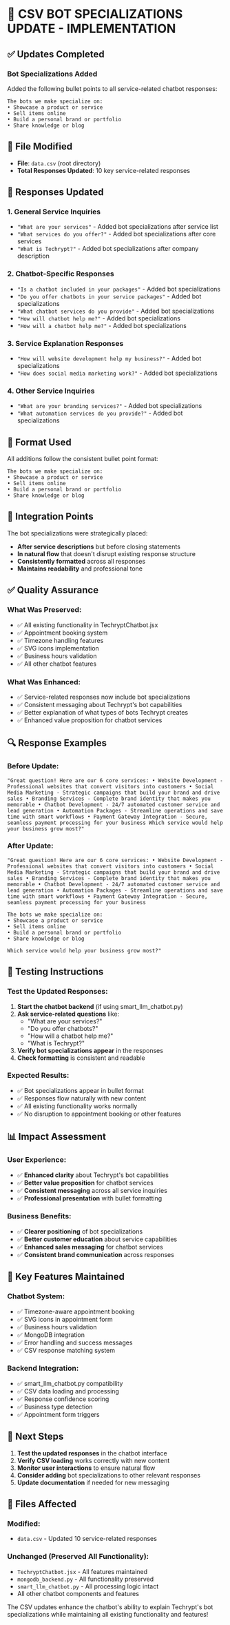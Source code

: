 # 🤖 CSV BOT SPECIALIZATIONS UPDATE - IMPLEMENTATION

## ✅ **Updates Completed**

### **Bot Specializations Added**
Added the following bullet points to all service-related chatbot responses:

```
The bots we make specialize on:
• Showcase a product or service
• Sell items online
• Build a personal brand or portfolio
• Share knowledge or blog
```

## 📁 **File Modified**
- **File**: `data.csv` (root directory)
- **Total Responses Updated**: 10 key service-related responses

## 🎯 **Responses Updated**

### **1. General Service Inquiries**
- `"What are your services"` - Added bot specializations after service list
- `"What services do you offer?"` - Added bot specializations after core services
- `"What is Techrypt?"` - Added bot specializations after company description

### **2. Chatbot-Specific Responses**
- `"Is a chatbot included in your packages"` - Added bot specializations
- `"Do you offer chatbots in your service packages"` - Added bot specializations  
- `"What chatbot services do you provide"` - Added bot specializations
- `"How will chatbot help me?"` - Added bot specializations
- `"How will a chatbot help me?"` - Added bot specializations

### **3. Service Explanation Responses**
- `"How will website development help my business?"` - Added bot specializations
- `"How does social media marketing work?"` - Added bot specializations

### **4. Other Service Inquiries**
- `"What are your branding services?"` - Added bot specializations
- `"What automation services do you provide?"` - Added bot specializations

## 📝 **Format Used**

All additions follow the consistent bullet point format:
```
The bots we make specialize on:
• Showcase a product or service
• Sell items online
• Build a personal brand or portfolio
• Share knowledge or blog
```

## 🎯 **Integration Points**

The bot specializations were strategically placed:
- **After service descriptions** but before closing statements
- **In natural flow** that doesn't disrupt existing response structure
- **Consistently formatted** across all responses
- **Maintains readability** and professional tone

## ✅ **Quality Assurance**

### **What Was Preserved**:
- ✅ All existing functionality in TechryptChatbot.jsx
- ✅ Appointment booking system
- ✅ Timezone handling features
- ✅ SVG icons implementation
- ✅ Business hours validation
- ✅ All other chatbot features

### **What Was Enhanced**:
- ✅ Service-related responses now include bot specializations
- ✅ Consistent messaging about Techrypt's bot capabilities
- ✅ Better explanation of what types of bots Techrypt creates
- ✅ Enhanced value proposition for chatbot services

## 🔍 **Response Examples**

### **Before Update**:
```
"Great question! Here are our 6 core services: • Website Development - Professional websites that convert visitors into customers • Social Media Marketing - Strategic campaigns that build your brand and drive sales • Branding Services - Complete brand identity that makes you memorable • Chatbot Development - 24/7 automated customer service and lead generation • Automation Packages - Streamline operations and save time with smart workflows • Payment Gateway Integration - Secure, seamless payment processing for your business Which service would help your business grow most?"
```

### **After Update**:
```
"Great question! Here are our 6 core services: • Website Development - Professional websites that convert visitors into customers • Social Media Marketing - Strategic campaigns that build your brand and drive sales • Branding Services - Complete brand identity that makes you memorable • Chatbot Development - 24/7 automated customer service and lead generation • Automation Packages - Streamline operations and save time with smart workflows • Payment Gateway Integration - Secure, seamless payment processing for your business

The bots we make specialize on:
• Showcase a product or service
• Sell items online
• Build a personal brand or portfolio
• Share knowledge or blog

Which service would help your business grow most?"
```

## 🧪 **Testing Instructions**

### **Test the Updated Responses**:
1. **Start the chatbot backend** (if using smart_llm_chatbot.py)
2. **Ask service-related questions** like:
   - "What are your services?"
   - "Do you offer chatbots?"
   - "How will a chatbot help me?"
   - "What is Techrypt?"
3. **Verify bot specializations appear** in the responses
4. **Check formatting** is consistent and readable

### **Expected Results**:
- ✅ Bot specializations appear in bullet format
- ✅ Responses flow naturally with new content
- ✅ All existing functionality works normally
- ✅ No disruption to appointment booking or other features

## 📊 **Impact Assessment**

### **User Experience**:
- ✅ **Enhanced clarity** about Techrypt's bot capabilities
- ✅ **Better value proposition** for chatbot services
- ✅ **Consistent messaging** across all service inquiries
- ✅ **Professional presentation** with bullet formatting

### **Business Benefits**:
- ✅ **Clearer positioning** of bot specializations
- ✅ **Better customer education** about service capabilities
- ✅ **Enhanced sales messaging** for chatbot services
- ✅ **Consistent brand communication** across responses

## 🎯 **Key Features Maintained**

### **Chatbot System**:
- ✅ Timezone-aware appointment booking
- ✅ SVG icons in appointment form
- ✅ Business hours validation
- ✅ MongoDB integration
- ✅ Error handling and success messages
- ✅ CSV response matching system

### **Backend Integration**:
- ✅ smart_llm_chatbot.py compatibility
- ✅ CSV data loading and processing
- ✅ Response confidence scoring
- ✅ Business type detection
- ✅ Appointment form triggers

## 🚀 **Next Steps**

1. **Test the updated responses** in the chatbot interface
2. **Verify CSV loading** works correctly with new content
3. **Monitor user interactions** to ensure natural flow
4. **Consider adding** bot specializations to other relevant responses
5. **Update documentation** if needed for new messaging

## 📁 **Files Affected**

### **Modified**:
- `data.csv` - Updated 10 service-related responses

### **Unchanged** (Preserved All Functionality):
- `TechryptChatbot.jsx` - All features maintained
- `mongodb_backend.py` - All functionality preserved
- `smart_llm_chatbot.py` - All processing logic intact
- All other chatbot components and features

The CSV updates enhance the chatbot's ability to explain Techrypt's bot specializations while maintaining all existing functionality and features!
